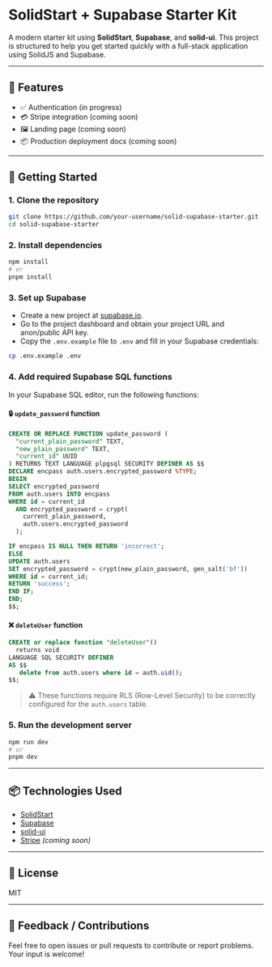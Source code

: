 # SolidStart + Supabase Starter Kit

A modern starter kit using **SolidStart**, **Supabase**, and **solid-ui**. This project is structured to help you get started quickly with a full-stack application using SolidJS and Supabase.

---

## 🚧 Features

- ✅ Authentication (in progress)
- 💳 Stripe integration (coming soon)
- 🖼️ Landing page (coming soon)
- 📦 Production deployment docs (coming soon)

---

## 🔧 Getting Started

### 1. Clone the repository

```bash
git clone https://github.com/your-username/solid-supabase-starter.git
cd solid-supabase-starter
````

### 2. Install dependencies

```bash
npm install
# or
pnpm install
```

### 3. Set up Supabase

* Create a new project at [supabase.io](https://supabase.io).
* Go to the project dashboard and obtain your project URL and anon/public API key.
* Copy the `.env.example` file to `.env` and fill in your Supabase credentials:

```bash
cp .env.example .env
```

### 4. Add required Supabase SQL functions

In your Supabase SQL editor, run the following functions:

#### 🔒 `update_password` function

```sql
CREATE OR REPLACE FUNCTION update_password (
  "current_plain_password" TEXT,
  "new_plain_password" TEXT,
  "current_id" UUID
) RETURNS TEXT LANGUAGE plpgsql SECURITY DEFINER AS $$
DECLARE encpass auth.users.encrypted_password %TYPE;
BEGIN
SELECT encrypted_password
FROM auth.users INTO encpass
WHERE id = current_id
  AND encrypted_password = crypt(
    current_plain_password,
    auth.users.encrypted_password
  );

IF encpass IS NULL THEN RETURN 'incorrect';
ELSE
UPDATE auth.users
SET encrypted_password = crypt(new_plain_password, gen_salt('bf'))
WHERE id = current_id;
RETURN 'success';
END IF;
END;
$$;
```

#### ❌ `deleteUser` function

```sql
CREATE or replace function "deleteUser"()
  returns void
LANGUAGE SQL SECURITY DEFINER 
AS $$
   delete from auth.users where id = auth.uid();
$$;
```

> ⚠️ These functions require RLS (Row-Level Security) to be correctly configured for the `auth.users` table.

### 5. Run the development server

```bash
npm run dev
# or
pnpm dev
```

---

## 📦 Technologies Used

* [SolidStart](https://start.solidjs.com/)
* [Supabase](https://supabase.com/)
* [solid-ui](https://github.com/solidjs-community/solid-ui)
* [Stripe](https://stripe.com) *(coming soon)*

---

## 📘 License

MIT

---

## 💬 Feedback / Contributions

Feel free to open issues or pull requests to contribute or report problems. Your input is welcome!
